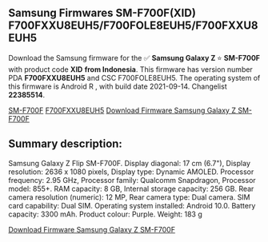 <h2>Samsung Firmwares SM-F700F(XID) F700FXXU8EUH5/F700FOLE8EUH5/F700FXXU8EUH5</h2>
Download the Samsung firmware for the ✅ <strong>Samsung Galaxy Z </strong> ⭐ <strong>SM-F700F</strong> with product code <strong>XID</strong> <strong> from Indonesia</strong>. This firmware has version number PDA <strong>F700FXXU8EUH5</strong> and CSC F700FOLE8EUH5. The operating system of this firmware is Android R , with build date 2021-09-14. Changelist <strong>22385514</strong>.


[SM-F700F](https://samfirm.shop/samsung/model/SM-F700F)
[F700FXXU8EUH5](https://samfirm.shop/samsung/pda/F700FXXU8EUH5)
[Download Firmware Samsung Galaxy Z SM-F700F](https://samfirm.shop/samsung/firmware/456241)
<h2>Summary description:</h2>
<p>Samsung Galaxy Z Flip SM-F700F. Display diagonal: 17 cm (6.7"), Display resolution: 2636 x 1080 pixels, Display type: Dynamic AMOLED. Processor frequency: 2.95 GHz, Processor family: Qualcomm Snapdragon, Processor model: 855+. RAM capacity: 8 GB, Internal storage capacity: 256 GB. Rear camera resolution (numeric): 12 MP, Rear camera type: Dual camera. SIM card capability: Dual SIM. Operating system installed: Android 10.0. Battery capacity: 3300 mAh. Product colour: Purple. Weight: 183 g</p>


[Download Firmware Samsung Galaxy Z SM-F700F](https://samfirm.shop/samsung/firmware/456241)
